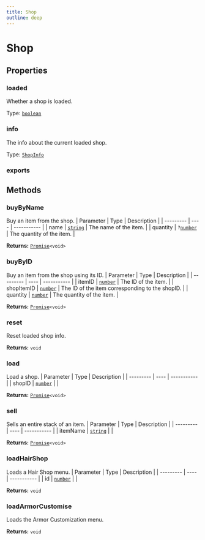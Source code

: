```yaml
---
title: Shop
outline: deep
---
```

# Shop





## Properties

### loaded<Badge text="getter" />
Whether a shop is loaded.

Type: <code><a href="https://developer.mozilla.org/en-us/docs/web/javascript/reference/global_objects/boolean">boolean</a></code>

### info<Badge text="getter" />
The info about the current loaded shop.

Type: <code><a href="/api/typedefs/shopinfo">ShopInfo</a></code>

### exports


## Methods

### buyByName
Buy an item from the shop.
| Parameter | Type | Description |
| --------- | ---- | ----------- |
| name | <code><a href="https://developer.mozilla.org/en-us/docs/web/javascript/reference/global_objects/string">string</a></code> | The name of the item. |
| quantity | <code>?<a href="https://developer.mozilla.org/en-us/docs/web/javascript/reference/global_objects/number">number</a></code> | The quantity of the item. |

**Returns:** <code><a href="https://developer.mozilla.org/en-us/docs/web/javascript/reference/global_objects/promise">Promise</a>&lt;void&gt;</code>

### buyByID
Buy an item from the shop using its ID.
| Parameter | Type | Description |
| --------- | ---- | ----------- |
| itemID | <code><a href="https://developer.mozilla.org/en-us/docs/web/javascript/reference/global_objects/number">number</a></code> | The ID of the item. |
| shopItemID | <code><a href="https://developer.mozilla.org/en-us/docs/web/javascript/reference/global_objects/number">number</a></code> | The ID of the item corresponding to the shopID. |
| quantity | <code><a href="https://developer.mozilla.org/en-us/docs/web/javascript/reference/global_objects/number">number</a></code> | The quantity of the item. |

**Returns:** <code><a href="https://developer.mozilla.org/en-us/docs/web/javascript/reference/global_objects/promise">Promise</a>&lt;void&gt;</code>

### reset
Reset loaded shop info.

**Returns:** `void`

### load
Load a shop.
| Parameter | Type | Description |
| --------- | ---- | ----------- |
| shopID | <code><a href="https://developer.mozilla.org/en-us/docs/web/javascript/reference/global_objects/number">number</a></code> |  |

**Returns:** <code><a href="https://developer.mozilla.org/en-us/docs/web/javascript/reference/global_objects/promise">Promise</a>&lt;void&gt;</code>

### sell
Sells an entire stack of an item.
| Parameter | Type | Description |
| --------- | ---- | ----------- |
| itemName | <code><a href="https://developer.mozilla.org/en-us/docs/web/javascript/reference/global_objects/string">string</a></code> |  |

**Returns:** <code><a href="https://developer.mozilla.org/en-us/docs/web/javascript/reference/global_objects/promise">Promise</a>&lt;void&gt;</code>

### loadHairShop
Loads a Hair Shop menu.
| Parameter | Type | Description |
| --------- | ---- | ----------- |
| id | <code><a href="https://developer.mozilla.org/en-us/docs/web/javascript/reference/global_objects/number">number</a></code> |  |

**Returns:** `void`

### loadArmorCustomise
Loads the Armor Customization menu.

**Returns:** `void`
